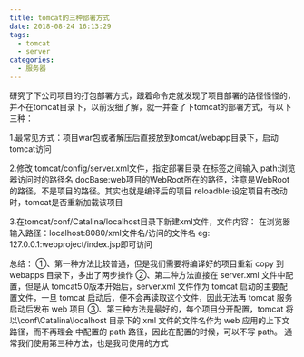```yaml
---
title: tomcat的三种部署方式
date: 2018-08-24 16:13:29
tags:
  - tomcat
  - server
categories:
  - 服务器
---
```

研究了下公司项目的打包部署方式，跟着命令走就发现了项目部署的路径怪怪的，并不在tomcat目录下，以前没细了解，就一并查了下tomcat的部署方式，有以下三种：

1.最常见方式：项目war包或者解压后直接放到tomcat/webapp目录下，启动tomcat访问

2.修改 tomcat/config/server.xml文件，指定部署目录
在<Host></Host>标签之间输入
<Context path="/" docBase="/Data/deploy/app/" reloadabel="false" >
path:浏览器访问时的路径名
docBase:web项目的WebRoot所在的路径，注意是WebRoot的路径，不是项目的路径。其实也就是编译后的项目
reloadble:设定项目有改动时，tomcat是否重新加载该项目

3.在tomcat/conf/Catalina/localhost目录下新建xml文件，文件内容：
<Context  docBase="D:/WebProject" reloadable="true" />
在浏览器输入路径：localhost:8080/xml文件名/访问的文件名
eg: 127.0.0.1:webproject/index.jsp即可访问

总结：
①、第一种方法比较普通，但是我们需要将编译好的项目重新 copy 到 webapps 目录下，多出了两步操作
②、第二种方法直接在 server.xml 文件中配置，但是从 tomcat5.0版本开始后，server.xml 文件作为 tomcat 启动的主要配置文件，一旦 tomcat 启动后，便不会再读取这个文件，因此无法再 tomcat 服务启动后发布 web 项目
③、第三种方法是最好的，每个项目分开配置，tomcat 将以\conf\Catalina\localhost 目录下的 xml 文件的文件名作为 web 应用的上下文路径，而不再理会 <Context>中配置的 path 路径，因此在配置的时候，可以不写 path。
通常我们使用第三种方法，也是我司使用的方式